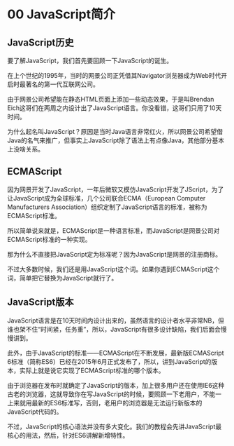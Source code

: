 # 00 JavaScript简介

## JavaScript历史

要了解JavaScript，我们首先要回顾一下JavaScript的诞生。

在上个世纪的1995年，当时的网景公司正凭借其Navigator浏览器成为Web时代开启时最著名的第一代互联网公司。

由于网景公司希望能在静态HTML页面上添加一些动态效果，于是叫Brendan Eich这哥们在两周之内设计出了JavaScript语言。你没看错，这哥们只用了10天时间。

为什么起名叫JavaScript？原因是当时Java语言非常红火，所以网景公司希望借Java的名气来推广，但事实上JavaScript除了语法上有点像Java，其他部分基本上没啥关系。

## ECMAScript

因为网景开发了JavaScript，一年后微软又模仿JavaScript开发了JScript，为了让JavaScript成为全球标准，几个公司联合ECMA（European Computer Manufacturers Association）组织定制了JavaScript语言的标准，被称为ECMAScript标准。

所以简单说来就是，ECMAScript是一种语言标准，而JavaScript是网景公司对ECMAScript标准的一种实现。

那为什么不直接把JavaScript定为标准呢？因为JavaScript是网景的注册商标。

不过大多数时候，我们还是用JavaScript这个词。如果你遇到ECMAScript这个词，简单把它替换为JavaScript就行了。

## JavaScript版本

JavaScript语言是在10天时间内设计出来的，虽然语言的设计者水平非常NB，但谁也架不住“时间紧，任务重”，所以，JavaScript有很多设计缺陷，我们后面会慢慢讲到。

此外，由于JavaScript的标准——ECMAScript在不断发展，最新版ECMAScript 6标准（简称ES6）已经在2015年6月正式发布了，所以，讲到JavaScript的版本，实际上就是说它实现了ECMAScript标准的哪个版本。

由于浏览器在发布时就确定了JavaScript的版本，加上很多用户还在使用IE6这种古老的浏览器，这就导致你在写JavaScript的时候，要照顾一下老用户，不能一上来就用最新的ES6标准写，否则，老用户的浏览器是无法运行新版本的JavaScript代码的。

不过，JavaScript的核心语法并没有多大变化。我们的教程会先讲JavaScript最核心的用法，然后，针对ES6讲解新增特性。